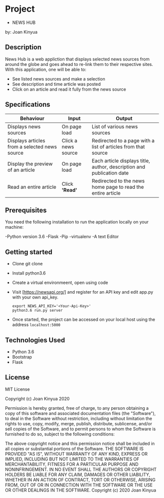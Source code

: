 # Project
- NEWS HUB

by: Joan Kinyua

## Description

News Hub is a web appliction that displays selected news sources from around the globe and goes ahead to re-link them to their respective sites. With this application, one will be able to:
* See listed news sources and make a selection
* See description and time article was posted
* Click on an article and read it fully from the news source

## Specifications
|           Behaviour                            |         Input        |                  Output               |
|------------------------------------------------|----------------------|---------------------------------------|
|               Displays news sources            |   On page load       |     List of various news sources      |
|  Displays articles from a selected news source |  Click a news source | Redirected to a page with a list of articles from that source        |
|      Display the preview of an article         |      On page load    | Each article displays title, author, description and publication date     |
|            Read an entire article              |    Click **'Read'**  | Redirected to the news home page to read the entire article         |

## Prerequisites

You need the following installation to run the application locally on your machine:

-Python version 3.6
-Flask
-Pip
-virtualenv
-A text Editor

## Getting started

* Clone git clone 
* Install python3.6
* Create a virtual environmeent, open using code
* Visit [https://newsapi.org/] and register for an API key and edit app.py with your own api_key.

    ```
    export NEWS_API_KEY='<Your-Api-Key>'
    python3.6 run.py server
    ```

* Once started, the project can be accessed on your local host using the address ```localhost:5000```

## Technologies Used

* Python 3.6
* Bootstrap
* Flask

## License

MIT License

Copyright (c) Joan Kinyua 2020

Permission is hereby granted, free of charge, to any person obtaining a copy of this software and associated documentation files (the "Software"), to deal in the Software without restriction, including without limitation the rights to use, copy, modify, merge, publish, distribute, sublicense, and/or sell copies of the Software, and to permit persons to whom the Software is furnished to do so, subject to the following conditions:

The above copyright notice and this permission notice shall be included in all copies or substantial portions of the Software. THE SOFTWARE IS PROVIDED "AS IS", WITHOUT WARRANTY OF ANY KIND, EXPRESS OR IMPLIED, INCLUDING BUT NOT LIMITED TO THE WARRANTIES OF MERCHANTABILITY, FITNESS FOR A PARTICULAR PURPOSE AND NONINFRINGEMENT. IN NO EVENT SHALL THE AUTHORS OR COPYRIGHT HOLDERS BE LIABLE FOR ANY CLAIM, DAMAGES OR OTHER LIABILITY, WHETHER IN AN ACTION OF CONTRACT, TORT OR OTHERWISE, ARISING FROM, OUT OF OR IN CONNECTION WITH THE SOFTWARE OR THE USE OR OTHER DEALINGS IN THE SOFTWARE. Copyright (c) 2020 Joan Kinyua